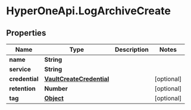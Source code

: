 # HyperOneApi.LogArchiveCreate

## Properties
Name | Type | Description | Notes
------------ | ------------- | ------------- | -------------
**name** | **String** |  | 
**service** | **String** |  | 
**credential** | [**VaultCreateCredential**](VaultCreateCredential.md) |  | [optional] 
**retention** | **Number** |  | [optional] 
**tag** | [**Object**](.md) |  | [optional] 


